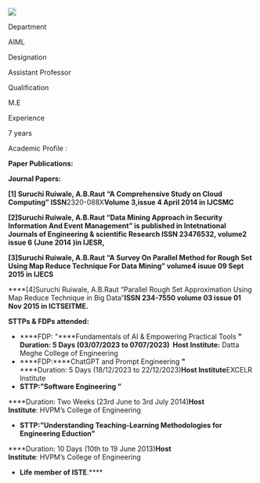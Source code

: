 [![](/sites/default/files/styles/faculty_images/public/2024-06/suruchi_0.png?h=c3c202cc&itok=6lAsHvEM)](/sites/default/files/2024-06/suruchi_0.png)

Department

AIML

Designation

Assistant Professor

Qualification

M.E

Experience

7 years

Academic Profile :

****Paper Publications:****

****Journal Papers:****

****[1] Suruchi Ruiwale, A.B.Raut “A Comprehensive Study on Cloud Computing” ISSN****2320-088X****Volume 3,issue 4 April 2014 in IJCSMC****

****[2]Suruchi Ruiwale, A.B.Raut “Data Mining Approach in Security Information And Event Management” is published in Intetnational Journals of Engineering & scientific Research ISSN 23476532, volume2 issue 6 (June 2014 )in IJESR,****

****[3]Suruchi Ruiwale, A.B.Raut “A Survey On Parallel Method for Rough Set Using Map Reduce Technique For Data Mining” volume4 isuue 09 Sept 2015 in IJECS****

****[4]Suruchi Ruiwale, A.B.Raut “Parallel Rough Set Approximation Using Map Reduce Technique in Big Data”****ISSN 234-7550 volume 03 issue 01 Nov 2015 in ICTSEITME.****

****STTPs & FDPs attended:****

* ****FDP: "****Fundamentals of AI & Empowering Practical Tools ****"****  
  ****Duration: 5 Days (03/07/2023 to 0707/2023)  Host Institute:**** Datta Meghe College of Engineering
* ****FDP:****ChatGPT and Prompt Engineering ****"****  
  ****Duration: 5 Days (18/12/2023 to 22/12/2023)****Host Institute****EXCELR Institute
* ****STTP:”Software Engineering ”****

****Duration: Two Weeks (23rd June to 3rd July 2014)****Host Institute****: HVPM’s College of Engineering

* ****STTP:”Understanding Teaching-Learning Methodologies for Engineering Eduction”****

****Duration: 10 Days (10th to 19 June 2013)****Host Institute****: HVPM’s College of Engineering

* ****Life member of ISTE****.****